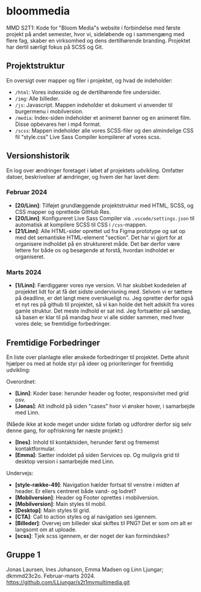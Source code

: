 # bloommedia
MMD S2T1: Kode for "Bloom Media"s website i forbindelse med første projekt på andet semester, hvor vi, sideløbende og i sammengæng med flere fag, skaber en virksomhed og dens dertilhørende branding. Projektet har dertil særligt fokus på SCSS og Git. 

## Projektstruktur
En oversigt over mapper og filer i projektet, og hvad de indeholder:

- `/html`: Vores indexside og de dertilhørende fire undersider. 
- `/img`: Alle billeder.  
- `/js`: Javascript. Mappen indeholder et dokument vi anvender til burgermenu i mobilversion. 
- `/media`: Index-siden indeholder et animeret banner og en animeret film. Disse opbevares her i mp4 format.  
- `/scss`: Mappen indeholder alle vores SCSS-filer og den almindelige CSS fil "style.css" Live Sass Compiler kompilerer af vores scss.

## Versionshistorik

En log over ændringer foretaget i løbet af projektets udvikling. Omfatter datoer, beskrivelser af ændringer, og hvem der har lavet dem: 

### Februar 2024

- **[20/Linn]**: Tilføjet grundlæggende projektstruktur med HTML, SCSS, og CSS mapper og oprettede GitHub Res.
- **[20/Linn]**: Konfigureret Live Sass Compiler via `.vscode/settings.json` til automatisk at kompilere SCSS til CSS i `/css`-mappen.
- **[21/Linn]**: Alle HTML-sider oprettet ud fra Figma prototype og sat op med det semantiske HTML-element "section". Det har vi gjort for at organisere indholdet på en struktureret måde. Det bør derfor være lettere for både os og besøgende at forstå, hvordan indholdet er organiseret. 

### Marts 2024

- **[1/Linn]**: Færdiggører vores nye version. Vi har skubbet kodedelen af projektet lidt for at få det sidste undervisning med. Selvom vi er tættere på deadline, er det langt mere overskueligt nu. Jeg opretter derfor også et nyt res på github til projektet, så vi kan holde det helt adskilt fra vores gamle struktur. Det meste indhold er sat ind. Jeg fortsætter på søndag, så basen er klar til på mandag hvor vi alle sidder sammen, med hver vores dele; se fremtidige forbedringer. 

## Fremtidige Forbedringer

En liste over planlagte eller ønskede forbedringer til projektet. Dette afsnit hjælper os med at holde styr på ideer og prioriteringer for fremtidig udvikling:

Overordnet:
- **[Linn]**: Koder base: herunder header og footer, responsivitet med grid osv. 
- **[Jonas]**: Alt indhold på siden "cases" hvor vi ønsker hover, i samarbejde med Linn.

(Nåede ikke at kode meget under sidste forløb og udfordrer derfor sig selv denne gang, for opfriskning før næste projekt:)
- **[Ines]**: Inhold til kontaktsiden, herunder først og frememst kontaktformular.
- **[Emma]**: Sætter indoldet på siden Services op. Og muligvis grid til desktop version i samarbejde med Linn. 

Undervejs:
- **[style-række-49]**: Navigation hælder fortsat til venstre i midten af header. Er ellers centreret både vand- og lodret?
- **[Mobilversion]**: Header og Footer oprettes i mobilversion. 
- **[Mobilversion]**: Main styles til mobil. 
- **[Desktop]**: Main styles til grid. 
- **[CTA]**: Call to action styles og al navigation ses igennem. 
- **[Billeder]**: Overvej om billeder skal skiftes til PNG? Det er som om alt er langsomt om at uploade. 
- **[scss]**: Tjek scss igennem, er der noget der kan formindskes? 

## Gruppe 1

Jonas Laursen, Ines Johanson, Emma Madsen og Linn Ljungar; dkmmd23c2o. Februar-marts 2024. 
https://github.com/LLjungar/s2t1mymultimedia.git

